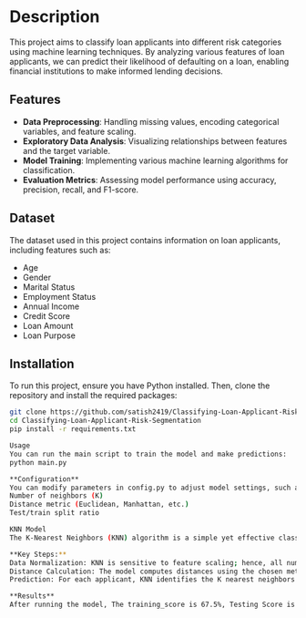 # Description
This project aims to classify loan applicants into different risk categories using machine learning techniques. By analyzing various features of loan applicants, we can predict their likelihood of defaulting on a loan, enabling financial institutions to make informed lending decisions.

## Features

- **Data Preprocessing**: Handling missing values, encoding categorical variables, and feature scaling.
- **Exploratory Data Analysis**: Visualizing relationships between features and the target variable.
- **Model Training**: Implementing various machine learning algorithms for classification.
- **Evaluation Metrics**: Assessing model performance using accuracy, precision, recall, and F1-score.

## Dataset

The dataset used in this project contains information on loan applicants, including features such as:

- Age
- Gender
- Marital Status
- Employment Status
- Annual Income
- Credit Score
- Loan Amount
- Loan Purpose


## Installation

To run this project, ensure you have Python installed. Then, clone the repository and install the required packages:

```bash
git clone https://github.com/satish2419/Classifying-Loan-Applicant-Risk-Segmentation.git
cd Classifying-Loan-Applicant-Risk-Segmentation
pip install -r requirements.txt

Usage
You can run the main script to train the model and make predictions:
python main.py

**Configuration**
You can modify parameters in config.py to adjust model settings, such as:
Number of neighbors (K)
Distance metric (Euclidean, Manhattan, etc.)
Test/train split ratio

KNN Model
The K-Nearest Neighbors (KNN) algorithm is a simple yet effective classification technique that works by finding the K closest data points in the training set to the new data point. The class label is determined based on the majority class among those neighbors.

**Key Steps:**
Data Normalization: KNN is sensitive to feature scaling; hence, all numerical features are normalized.
Distance Calculation: The model computes distances using the chosen metric (e.g., Euclidean).
Prediction: For each applicant, KNN identifies the K nearest neighbors and predicts the risk category.

**Results**
After running the model, The training_score is 67.5%, Testing Score is 64.5, Accuracy Score is 64.53%.
